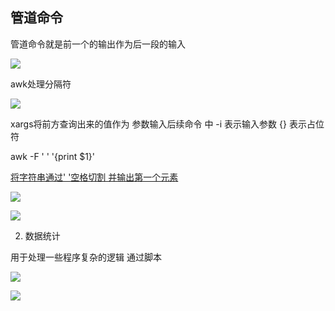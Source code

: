 ## 管道命令

管道命令就是前一个的输出作为后一段的输入

![](C:\Users\Administrator\AppData\Roaming\marktext\images\2023-11-26-10-57-32-image.png)

awk处理分隔符

![](C:\Users\Administrator\AppData\Roaming\marktext\images\2023-11-26-11-01-36-image.png)

xargs将前方查询出来的值作为 参数输入后续命令 中 -i 表示输入参数 {} 表示占位符

awk -F ' ' '{print $1}'  

<u>将字符串通过' '空格切割 并输出第一个元素</u>

![](C:\Users\Administrator\AppData\Roaming\marktext\images\2023-11-26-11-07-34-image.png)



![](C:\Users\Administrator\AppData\Roaming\marktext\images\2023-11-26-11-09-15-image.png)

2. 数据统计 

用于处理一些程序复杂的逻辑 通过脚本

![](C:\Users\Administrator\AppData\Roaming\marktext\images\2023-11-26-11-16-29-image.png)

![](C:\Users\Administrator\AppData\Roaming\marktext\images\2023-11-26-11-16-34-image.png)




